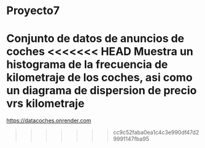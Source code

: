 # Proyecto7
Conjunto de datos de anuncios de coches
<<<<<<< HEAD
Muestra un histograma de la frecuencia de kilometraje de los coches, asi como un diagrama de dispersion de precio vrs kilometraje
=======
https://datacoches.onrender.com
>>>>>>> cc9c52faba0ea1c4c3e990df47d29991147fba95
